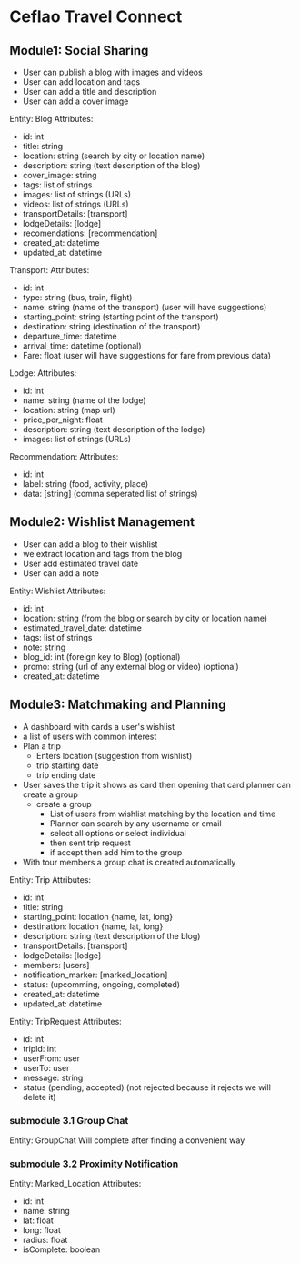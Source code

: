 # Ceflao Travel Connect

## Module1: Social Sharing

- User can publish a blog with images and videos
- User can add location and tags
- User can add a title and description
- User can add a cover image

Entity: Blog
Attributes:
  - id: int
  - title: string
  - location: string (search by city or location name)
  - description: string (text description of the blog)
  - cover_image: string
  - tags: list of strings
  - images: list of strings (URLs)
  - videos: list of strings (URLs)
  - transportDetails: [transport]
  - lodgeDetails: [lodge]
  - recomendations: [recommendation]
  - created_at: datetime
  - updated_at: datetime


Transport:
Attributes:
  - id: int
  - type: string (bus, train, flight)
  - name: string (name of the transport)  (user will have suggestions)
  - starting_point: string (starting point of the transport)
  - destination: string (destination of the transport)
  - departure_time: datetime
  - arrival_time: datetime (optional)
  - Fare: float  (user will have suggestions for fare from previous data)

Lodge:
Attributes:
  - id: int
  - name: string (name of the lodge)
  - location: string (map url)
  - price_per_night: float
  - description: string (text description of the lodge)
  - images: list of strings (URLs)

Recommendation:
Attributes:
  - id: int
  - label: string (food, activity, place)
  - data: [string] (comma seperated list of strings)

## Module2:  Wishlist Management
- User can add a blog to their wishlist
- we extract location and tags from the blog
- User add estimated travel date
- User can add a note

Entity: Wishlist
Attributes:
  - id: int
  - location: string (from the blog or search by city or location name)
  - estimated_travel_date: datetime
  - tags: list of strings
  - note: string
  - blog_id: int (foreign key to Blog) (optional)
  - promo: string (url of any external blog or video) (optional)
  - created_at: datetime

## Module3:  Matchmaking and Planning
- A dashboard with cards a user's wishlist
- a list of users with common interest
- Plan a trip 
  - Enters location (suggestion from wishlist)
  - trip starting date
  - trip ending date
- User saves the trip it shows as card then opening that card planner can create a group
  - create a group
    - List of users from wishlist matching by the location and time
    - Planner can search by any username or email
    - select all options or select individual
    - then sent trip request
    - if accept then add him to the group
- With tour members a group chat is created automatically

Entity: Trip
Attributes:
  - id: int
  - title: string
  - starting_point: location {name, lat, long}
  - destination: location {name, lat, long}
  - description: string (text description of the blog)
  - transportDetails: [transport]
  - lodgeDetails: [lodge]
  - members: [users]
  - notification_marker: [marked_location]
  - status: (upcomming, ongoing, completed)
  - created_at: datetime
  - updated_at: datetime


Entity: TripRequest
Attributes:
  - id: int
  - tripId: int
  - userFrom: user
  - userTo: user
  - message: string
  - status (pending, accepted) (not rejected because it rejects we will delete it)


### submodule 3.1 Group Chat
Entity: GroupChat
Will complete after finding a convenient way


### submodule 3.2 Proximity Notification
Entity: Marked_Location
Attributes:
  - id: int
  - name: string
  - lat: float
  - long: float
  - radius: float
  - isComplete: boolean



